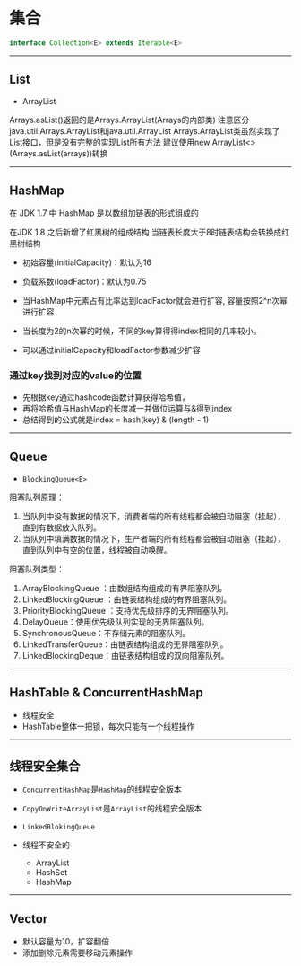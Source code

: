 # 集合

```java
interface Collection<E> extends Iterable<E>
```


---

## List

- ArrayList

Arrays.asList()返回的是Arrays.ArrayList(Arrays的内部类)
注意区分java.util.Arrays.ArrayList和java.util.ArrayList
Arrays.ArrayList类虽然实现了List接口，但是没有完整的实现List所有方法
建议使用new ArrayList<>(Arrays.asList(arrays))转换

---
## HashMap
在 JDK 1.7 中 HashMap 是以数组加链表的形式组成的

在JDK 1.8 之后新增了红黑树的组成结构
当链表长度大于8时链表结构会转换成红黑树结构

- 初始容量(initialCapacity)：默认为16

- 负载系数(loadFactor)：默认为0.75

- 当HashMap中元素占有比率达到loadFactor就会进行扩容, 容量按照2^n次幂进行扩容
- 当长度为2的n次幂的时候，不同的key算得得index相同的几率较小。

- 可以通过initialCapacity和loadFactor参数减少扩容

### 通过key找到对应的value的位置
- 先根据key通过hashcode函数计算获得哈希值，
- 再将哈希值与HashMap的长度减一并做位运算与&得到index
- 总结得到的公式就是index = hash(key) & (length - 1)





---
## Queue



- `BlockingQueue<E>`


阻塞队列原理：
1. 当队列中没有数据的情况下，消费者端的所有线程都会被自动阻塞（挂起），直到有数据放入队列。
2. 当队列中填满数据的情况下，生产者端的所有线程都会被自动阻塞（挂起），直到队列中有空的位置，线程被自动唤醒。

阻塞队列类型：
1. ArrayBlockingQueue ：由数组结构组成的有界阻塞队列。
2. LinkedBlockingQueue ：由链表结构组成的有界阻塞队列。
3. PriorityBlockingQueue ：支持优先级排序的无界阻塞队列。
4. DelayQueue：使用优先级队列实现的无界阻塞队列。
5. SynchronousQueue：不存储元素的阻塞队列。
6. LinkedTransferQueue：由链表结构组成的无界阻塞队列。
7. LinkedBlockingDeque：由链表结构组成的双向阻塞队列。


---

## HashTable & ConcurrentHashMap

- 线程安全
- HashTable整体一把锁，每次只能有一个线程操作


---
## 线程安全集合
- `ConcurrentHashMap`是`HashMap`的线程安全版本
- `CopyOnWriteArrayList`是`ArrayList`的线程安全版本
- `LinkedBlokingQueue`

- 线程不安全的
    - ArrayList
    - HashSet
    - HashMap

---

## Vector

- 默认容量为10，扩容翻倍
- 添加删除元素需要移动元素操作